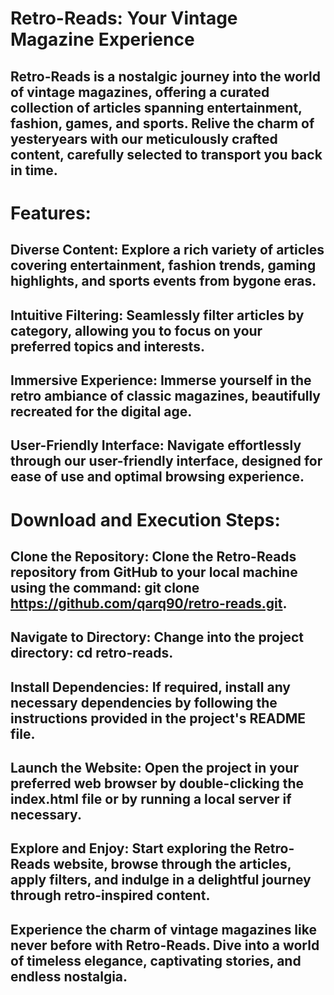 # Retro-Reads: Your Vintage Magazine Experience

## Retro-Reads is a nostalgic journey into the world of vintage magazines, offering a curated collection of articles spanning entertainment, fashion, games, and sports. Relive the charm of yesteryears with our meticulously crafted content, carefully selected to transport you back in time.

# Features:

## Diverse Content: Explore a rich variety of articles covering entertainment, fashion trends, gaming highlights, and sports events from bygone eras.
## Intuitive Filtering: Seamlessly filter articles by category, allowing you to focus on your preferred topics and interests.
## Immersive Experience: Immerse yourself in the retro ambiance of classic magazines, beautifully recreated for the digital age.
## User-Friendly Interface: Navigate effortlessly through our user-friendly interface, designed for ease of use and optimal browsing experience.

# Download and Execution Steps:

## Clone the Repository: Clone the Retro-Reads repository from GitHub to your local machine using the command: git clone https://github.com/qarq90/retro-reads.git.
## Navigate to Directory: Change into the project directory: cd retro-reads.
## Install Dependencies: If required, install any necessary dependencies by following the instructions provided in the project's README file.
## Launch the Website: Open the project in your preferred web browser by double-clicking the index.html file or by running a local server if necessary.
## Explore and Enjoy: Start exploring the Retro-Reads website, browse through the articles, apply filters, and indulge in a delightful journey through retro-inspired content.
## Experience the charm of vintage magazines like never before with Retro-Reads. Dive into a world of timeless elegance, captivating stories, and endless nostalgia.
